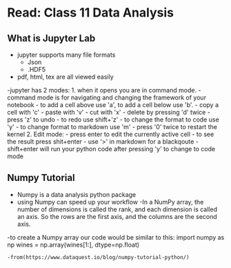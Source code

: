# Read: Class 11 Data Analysis

## What is Jupyter Lab
- jupyter supports many file formats
	- Json
	- .HDF5
- pdf, html, tex are all viewed easily

-jupyter has 2 modes:
	1. when it opens you are in command mode. 
		- command mode is for navigating and changing the framework of your notebook
		- to add a cell above use 'a', to add a cell below use 'b'.
		- copy a cell with 'c'
		- paste with 'v'
		- cut with 'x'
		- delete by pressing 'd' twice
		- press 'z' to undo
		- to redo use shift+'z'
		- to change the format to code use 'y'
		- to change format to markdown use 'm'
		- press '0' twice to restart the kernel
	2. Edit mode: 
		- press enter to edit the currently active cell
		- to see the result press shit+enter
		- use '>' in markdown for a blackqoute
		- shift+enter will run your python code after pressing 'y' to change to code mode



## Numpy Tutorial
- Numpy is a data analysis python package
- using Numpy can speed up your workflow 
-In a NumPy array, the number of dimensions is called the rank, and each dimension is called an axis.
	 So the rows are the first axis, and the columns are the second axis.


-to create a Numpy array our code would be similar to this:
	import numpy as np
	wines = np.array(wines[1:], dtype=np.float)
	
	-from(https://www.dataquest.io/blog/numpy-tutorial-python/)